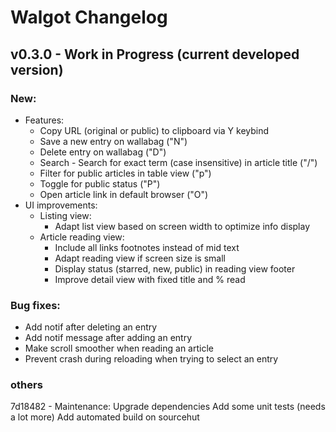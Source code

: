 # Walgot Changelog

## v0.3.0 - Work in Progress (current developed version)

### New:

- Features:
  - Copy URL (original or public) to clipboard via Y keybind 
  - Save a new entry on wallabag ("N")
  - Delete entry on wallabag ("D")
  - Search - Search for exact term (case insensitive) in article title ("/")
  - Filter for public articles in table view ("p")
  - Toggle for public status ("P")
  - Open article link in default browser ("O")
- UI improvements:
  - Listing view:
    - Adapt list view based on screen width to optimize info display 
  - Article reading view:
    - Include all links footnotes instead of mid text
    - Adapt reading view if screen size is small
    - Display status (starred, new, public) in reading view footer 
    - Improve detail view with fixed title and % read

### Bug fixes:

- Add notif after deleting an entry
- Add notif message after adding an entry
- Make scroll smoother when reading an article 
- Prevent crash during reloading when trying to select an entry

### others

7d18482 - Maintenance: Upgrade dependencies
Add some unit tests (needs a lot more)
Add automated build on sourcehut

